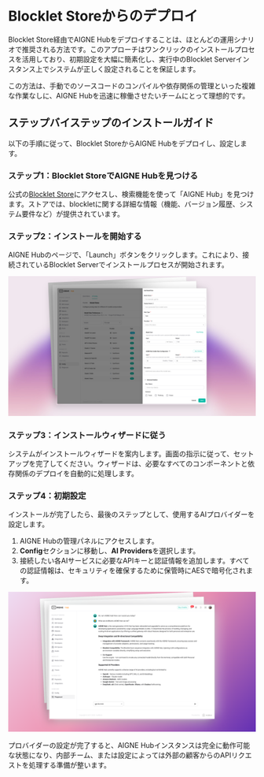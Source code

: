# Blocklet Storeからのデプロイ

Blocklet Store経由でAIGNE Hubをデプロイすることは、ほとんどの運用シナリオで推奨される方法です。このアプローチはワンクリックのインストールプロセスを活用しており、初期設定を大幅に簡素化し、実行中のBlocklet Serverインスタンス上でシステムが正しく設定されることを保証します。

この方法は、手動でのソースコードのコンパイルや依存関係の管理といった複雑な作業なしに、AIGNE Hubを迅速に稼働させたいチームにとって理想的です。

## ステップバイステップのインストールガイド

以下の手順に従って、Blocklet StoreからAIGNE Hubをデプロイし、設定します。

### ステップ1：Blocklet StoreでAIGNE Hubを見つける

公式の[Blocklet Store](https://store.blocklet.dev)にアクセスし、検索機能を使って「AIGNE Hub」を見つけます。ストアでは、blockletに関する詳細な情報（機能、バージョン履歴、システム要件など）が提供されています。

### ステップ2：インストールを開始する

AIGNE Hubのページで、「Launch」ボタンをクリックします。これにより、接続されているBlocklet Serverでインストールプロセスが開始されます。

![Blocklet StoreのAIGNE Hub](../../../blocklets/core/screenshots/c29f08420df8ea9a199fcb5ffe06febe.png)

### ステップ3：インストールウィザードに従う

システムがインストールウィザードを案内します。画面の指示に従って、セットアップを完了してください。ウィザードは、必要なすべてのコンポーネントと依存関係のデプロイを自動的に処理します。

### ステップ4：初期設定

インストールが完了したら、最後のステップとして、使用するAIプロバイダーを設定します。

1.  AIGNE Hubの管理パネルにアクセスします。
2.  **Config**セクションに移動し、**AI Providers**を選択します。
3.  接続したい各AIサービスに必要なAPIキーと認証情報を追加します。すべての認証情報は、セキュリティを確保するために保管時にAESで暗号化されます。

![AIプロバイダーの設定](../../../blocklets/core/screenshots/d037b6b6b092765ccbfa58706c241622.png)

プロバイダーの設定が完了すると、AIGNE Hubインスタンスは完全に動作可能な状態になり、内部チーム、または設定によっては外部の顧客からのAPIリクエストを処理する準備が整います。